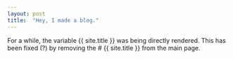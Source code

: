 ```yaml
---
layout: post
title:  "Hey, I made a blog."
---
```

For a while, the variable \{\{ site.title \}\} was being directly rendered. This has been fixed (?) by removing the \# {{ site.title }} from the main page. 
